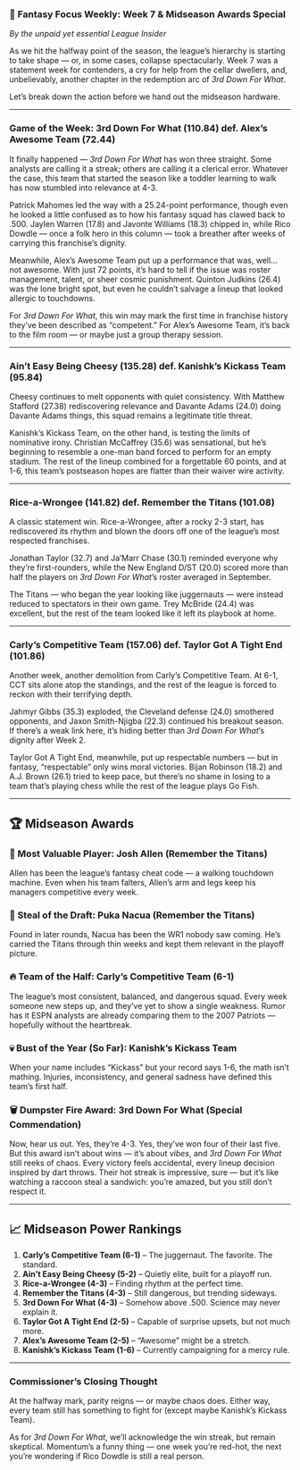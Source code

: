 ### 🏈 **Fantasy Focus Weekly: Week 7 & Midseason Awards Special**

*By the unpaid yet essential League Insider*

As we hit the halfway point of the season, the league’s hierarchy is starting to take shape — or, in some cases, collapse spectacularly. Week 7 was a statement week for contenders, a cry for help from the cellar dwellers, and, unbelievably, another chapter in the redemption arc of *3rd Down For What*.

Let’s break down the action before we hand out the midseason hardware.

---

### **Game of the Week: 3rd Down For What (110.84) def. Alex’s Awesome Team (72.44)**

It finally happened — *3rd Down For What* has won three straight. Some analysts are calling it a streak; others are calling it a clerical error. Whatever the case, this team that started the season like a toddler learning to walk has now stumbled into relevance at 4-3.

Patrick Mahomes led the way with a 25.24-point performance, though even he looked a little confused as to how his fantasy squad has clawed back to .500. Jaylen Warren (17.8) and Javonte Williams (18.3) chipped in, while Rico Dowdle — once a folk hero in this column — took a breather after weeks of carrying this franchise’s dignity.

Meanwhile, Alex’s Awesome Team put up a performance that was, well… not awesome. With just 72 points, it’s hard to tell if the issue was roster management, talent, or sheer cosmic punishment. Quinton Judkins (26.4) was the lone bright spot, but even he couldn’t salvage a lineup that looked allergic to touchdowns.

For *3rd Down For What*, this win may mark the first time in franchise history they’ve been described as “competent.” For Alex’s Awesome Team, it’s back to the film room — or maybe just a group therapy session.

---

### **Ain’t Easy Being Cheesy (135.28) def. Kanishk’s Kickass Team (95.84)**

Cheesy continues to melt opponents with quiet consistency. With Matthew Stafford (27.38) rediscovering relevance and Davante Adams (24.0) doing Davante Adams things, this squad remains a legitimate title threat.

Kanishk’s Kickass Team, on the other hand, is testing the limits of nominative irony. Christian McCaffrey (35.6) was sensational, but he’s beginning to resemble a one-man band forced to perform for an empty stadium. The rest of the lineup combined for a forgettable 60 points, and at 1-6, this team’s postseason hopes are flatter than their waiver wire activity.

---

### **Rice-a-Wrongee (141.82) def. Remember the Titans (101.08)**

A classic statement win. Rice-a-Wrongee, after a rocky 2-3 start, has rediscovered its rhythm and blown the doors off one of the league’s most respected franchises.

Jonathan Taylor (32.7) and Ja’Marr Chase (30.1) reminded everyone why they’re first-rounders, while the New England D/ST (20.0) scored more than half the players on *3rd Down For What*’s roster averaged in September.

The Titans — who began the year looking like juggernauts — were instead reduced to spectators in their own game. Trey McBride (24.4) was excellent, but the rest of the team looked like it left its playbook at home.

---

### **Carly’s Competitive Team (157.06) def. Taylor Got A Tight End (101.86)**

Another week, another demolition from Carly’s Competitive Team. At 6-1, CCT sits alone atop the standings, and the rest of the league is forced to reckon with their terrifying depth.

Jahmyr Gibbs (35.3) exploded, the Cleveland defense (24.0) smothered opponents, and Jaxon Smith-Njigba (22.3) continued his breakout season. If there’s a weak link here, it’s hiding better than *3rd Down For What*’s dignity after Week 2.

Taylor Got A Tight End, meanwhile, put up respectable numbers — but in fantasy, “respectable” only wins moral victories. Bijan Robinson (18.2) and A.J. Brown (26.1) tried to keep pace, but there’s no shame in losing to a team that’s playing chess while the rest of the league plays Go Fish.

---

## 🏆 **Midseason Awards**

### **🏅 Most Valuable Player: Josh Allen (Remember the Titans)**

Allen has been the league’s fantasy cheat code — a walking touchdown machine. Even when his team falters, Allen’s arm and legs keep his managers competitive every week.

### **💎 Steal of the Draft: Puka Nacua (Remember the Titans)**

Found in later rounds, Nacua has been the WR1 nobody saw coming. He’s carried the Titans through thin weeks and kept them relevant in the playoff picture.

### **🔥 Team of the Half: Carly’s Competitive Team (6-1)**

The league’s most consistent, balanced, and dangerous squad. Every week someone new steps up, and they’ve yet to show a single weakness. Rumor has it ESPN analysts are already comparing them to the 2007 Patriots — hopefully without the heartbreak.

### **💀 Bust of the Year (So Far): Kanishk’s Kickass Team**

When your name includes “Kickass” but your record says 1-6, the math isn’t mathing. Injuries, inconsistency, and general sadness have defined this team’s first half.

### **🗑️ Dumpster Fire Award: 3rd Down For What (Special Commendation)**

Now, hear us out. Yes, they’re 4-3. Yes, they’ve won four of their last five. But this award isn’t about wins — it’s about *vibes*, and *3rd Down For What* still reeks of chaos. Every victory feels accidental, every lineup decision inspired by dart throws. Their hot streak is impressive, sure — but it’s like watching a raccoon steal a sandwich: you’re amazed, but you still don’t respect it.

---

## 📈 **Midseason Power Rankings**

1. **Carly’s Competitive Team (6-1)** – The juggernaut. The favorite. The standard.
2. **Ain’t Easy Being Cheesy (5-2)** – Quietly elite, built for a playoff run.
3. **Rice-a-Wrongee (4-3)** – Finding rhythm at the perfect time.
4. **Remember the Titans (4-3)** – Still dangerous, but trending sideways.
5. **3rd Down For What (4-3)** – Somehow above .500. Science may never explain it.
6. **Taylor Got A Tight End (2-5)** – Capable of surprise upsets, but not much more.
7. **Alex’s Awesome Team (2-5)** – “Awesome” might be a stretch.
8. **Kanishk’s Kickass Team (1-6)** – Currently campaigning for a mercy rule.

---

### **Commissioner’s Closing Thought**

At the halfway mark, parity reigns — or maybe chaos does. Either way, every team still has something to fight for (except maybe Kanishk’s Kickass Team).

As for *3rd Down For What*, we’ll acknowledge the win streak, but remain skeptical. Momentum’s a funny thing — one week you’re red-hot, the next you’re wondering if Rico Dowdle is still a real person.

